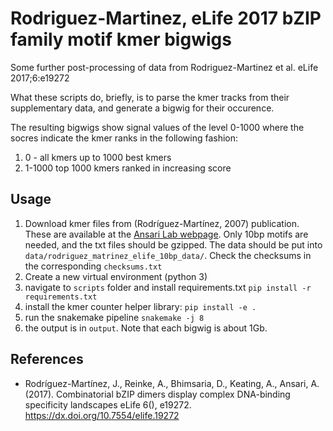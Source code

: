 # Rodriguez-Martinez, eLife 2017 bZIP family motif kmer bigwigs

Some further post-processing of data from Rodriguez-Martinez et al. eLife 2017;6:e19272

What these scripts do, briefly, is to parse the kmer tracks from their supplementary data,
and generate a bigwig for their occurence.

The resulting bigwigs show signal values of the level 0-1000 where the socres
indicate the kmer ranks in the following fashion:

1. 0 - all kmers up to 1000 best kmers
2. 1-1000 top 1000 kmers ranked in increasing score

## Usage

1. Download kmer files from (Rodríguez-Martínez, 2007) publication.
   These are available at the [Ansari Lab webpage](https://ansarilab.biochem.wisc.edu/computation.html).
   Only 10bp motifs are needed, and the txt files should be gzipped.
   The data should be put into `data/rodriguez_matrinez_elife_10bp_data/`.
   Check the checksums in the corresponding `checksums.txt`
2. Create a new virtual environment (python 3)
3. navigate to `scripts` folder and install requirements.txt `pip install -r requirements.txt`
4. install the kmer counter helper library: `pip install -e .`
5. run the snakemake pipeline `snakemake -j 8`
6. the output is in `output`. Note that each bigwig is about 1Gb.

## References

* Rodríguez-Martínez, J., Reinke, A., Bhimsaria, D., Keating, A., Ansari, A. (2017). Combinatorial bZIP dimers display complex DNA-binding specificity landscapes eLife  6(), e19272. https://dx.doi.org/10.7554/elife.19272
